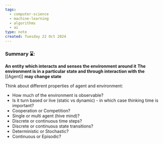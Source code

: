 ```yaml
---
tags:
  - computer-science
  - machine-learning
  - algorithms
  - ai
type: note
created: Tuesday 22 Oct 2024
---
```

### Summary ⌛:
**An entity which interacts and senses the environment around it**
**The environment is in a particular state and through interaction with the** [[Agent]] **may change state**

Think about different properties of agent and environment:
- How much of the environment is observable?
- Is it turn based or live (static vs dynamic) - in which case thinking time is important?
- Cooperation or Competition?
- Single or multi agent (hive mind)?
- Discrete or continuous time steps?
- Discrete or continuous state transitions?
- Deterministic or Stochastic?
- Continuous or Episodic?